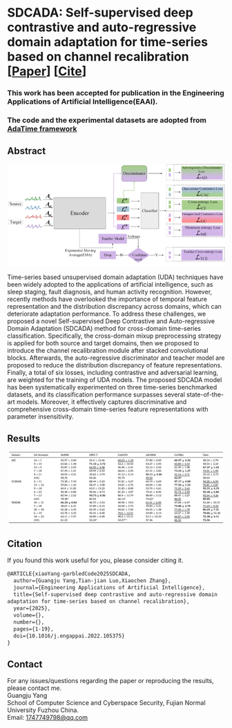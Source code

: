 # SDCADA:  Self-supervised deep contrastive and auto-regressive domain adaptation for time-series based on channel recalibration [[Paper](https://doi.org/10.1016/j.engappai.2025.110280)] [[Cite](#citation)]

### This work has been accepted for publication in the Engineering Applications of Artificial Intelligence(EAAI).

### The code and the experimental datasets are adopted from [AdaTime framework](https://github.com/emadeldeen24/AdaTime)

## Abstract
<p align="center">
<img src="misc/SDCADA.jpg" width="800" class="center">
</p>


Time-series based unsupervised domain adaptation (UDA) techniques have been widely adopted to the applications of artificial intelligence, such as sleep staging, fault diagnosis, and human activity recognition. However, recently methods have overlooked the importance of temporal feature representation and the distribution discrepancy across domains, which can deteriorate adaptation performance. To address these challenges, we proposed a novel Self-supervised Deep Contrastive and Auto-regressive Domain Adaptation (SDCADA) method for cross-domain time-series classification. Specifically, the cross-domain mixup preprocessing strategy is applied for both source and target domains, then we proposed to introduce the channel recalibration module after stacked convolutional blocks. Afterwards, the auto-regressive discriminator and teacher model are proposed to reduce the distribution discrepancy of feature representations. Finally, a total of six losses, including contrastive and adversarial learning, are weighted for the training of UDA models. The proposed SDCADA model has been systematically experimented on three time-series benchmarked datasets, and its classification performance surpasses several state-of-the-art models. Moreover, it effectively captures discriminative and comprehensive cross-domain time-series feature representations with parameter insensitivity.

## Results
<p align="center">
<img src="misc/RESULT1.png" width="900" class="center">
</p>


## Citation
If you found this work useful for you, please consider citing it.
```
@ARTICLE{xiaoYang-garbledCode2025SDCADA,
  author={Guangju Yang,Tian-jian Luo,Xiaochen Zhang},
  journal={Engineering Applications of Artificial Intelligence}, 
  title={Self-supervised deep contrastive and auto-regressive domain adaptation for time-series based on channel recalibration}, 
  year={2025},
  volume={},
  number={},
  pages={1-19},
  doi={10.1016/j.engappai.2022.105375}
}
```

## Contact
For any issues/questions regarding the paper or reproducing the results, please contact me.   
Guangju Yang   
School of Computer Science and Cyberspace Security,
Fujian Normal University Fuzhou China.   
Email: 1747749798@qq.com 
